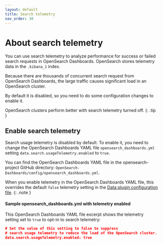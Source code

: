 ```yaml
---
layout: default
title: Search telemetry
nav_order: 30
---
```



# About search telemetry

You can use search telemetry to analyze performance for success or failed search requests in OpenSearch Dashboards. OpenSearch stores telemetry data in the `.kibana_1` index.

Because there are thousands of concurrent search request from OpenSearch Dashboards, the large traffic causes significant load in an OpenSearch cluster.

By default it is disabled, so you need to do some configuration changes to enable it.

OpenSearch clusters perform better with search telemetry turned off.
{: .tip }

## Enable search telemetry

Search usage telemetry is disabled by default. To enable it, you need to change the OpenSearch Dashboards YAML file `opensearch_dashboards.yml` setting `data.search.usageTelemetry.enabled` to `true`.

You can find the OpenSearch Dashboards YAML file in the opensearch-project GitHub directory: `OpenSearch-Dashboards/config/opensearch_dashboards.yml`.

When you enable telemetry in the OpenSearch Dashboards YAML file, this overrides the default `false` telemetry setting in the [Data plugin configuration file](https://github.com/opensearch-project/OpenSearch-Dashboards/blob/main/src/plugins/data/config.ts).
{: .note }

<!-- they don't need this table after all. the .yml file changed to 'true' will override the detault setting in the data plugin config file. but saving in-case SMEs decide they can change the data plugin config file at a later date.

### To opt-in or opt-out of search telemetry data

You can opt-in or opt-out of using search telemetry in your cluster by changing the configuration values in both the OpenSearch Dashboards YAML and Data plugin configuration files.

The following table shows the combination of values for the OpenSearch Dashboards YAML file setting `data.search.usageTelemetry.enabled` and the 
 values that will result in search telemetry opt-in or opt-out.

OpenSearch Dashboards YAML value  | Data plugin config value | Opt-in or Opt-out of search telemetry
:--- | :--- | :---
 `true`  |  `false` | Opt-in
 `true`  |  `true`  | Opt-in
 `none`  |  `true`  | Opt-in
 `none`  |  `false` | Opt-out
 `false` |  `true`  | Opt-out
 `false` |  `false` | Opt-out
 -->

#### Sample opensearch_dashboards.yml with telemetry enabled

 This OpenSearch Dashboards YAML file excerpt shows the telemetry setting set to `true` to opt-in to search telemetry:

 ```json
# Set the value of this setting to false to suppress 
# search usage telemetry to reduce the load of the OpenSearch cluster.
 data.search.usageTelemetry.enabled: true
```